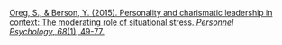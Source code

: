 
[Oreg, S., & Berson, Y. (2015). Personality and charismatic leadership in context: The moderating role of situational stress. _Personnel Psychology_, _68_(1), 49-77.](https://onlinelibrary.wiley.com/doi/pdf/10.1111/peps.12073?casa_token=AWRfQtIPwEYAAAAA:RNZIrrTYk3x9bBMU5P4wlkutiSUMEnS1R3rLZT23M5UpmhzsIIthyfi7bgg2KuuQpkHQJBVqsWXEMhw)